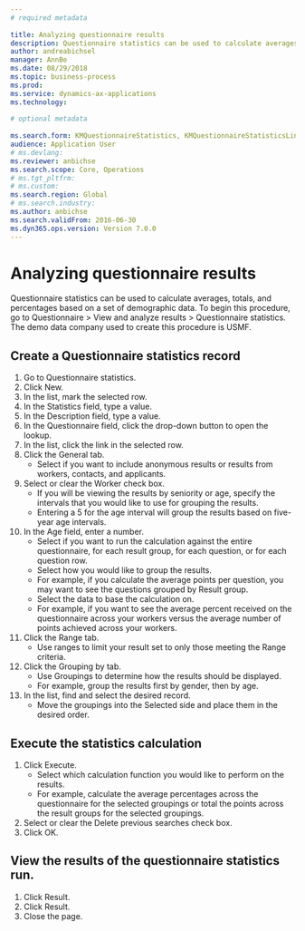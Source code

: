 ```yaml
--- 
# required metadata 
 
title: Analyzing questionnaire results
description: Questionnaire statistics can be used to calculate averages, totals, and percentages based on a set of demographic data. 
author: andreabichsel
manager: AnnBe 
ms.date: 08/29/2018
ms.topic: business-process 
ms.prod:  
ms.service: dynamics-ax-applications 
ms.technology:  
 
# optional metadata 
 
ms.search.form: KMQuestionnaireStatistics, KMQuestionnaireStatisticsLine, HcmLearningWorkspace  
audience: Application User 
# ms.devlang:  
ms.reviewer: anbichse
ms.search.scope: Core, Operations 
# ms.tgt_pltfrm:  
# ms.custom:  
ms.search.region: Global
# ms.search.industry: 
ms.author: anbichse
ms.search.validFrom: 2016-06-30 
ms.dyn365.ops.version: Version 7.0.0 
---
```

# Analyzing questionnaire results



Questionnaire statistics can be used to calculate averages, totals, and percentages based on a set of demographic data. To begin this procedure, go to Questionnaire > View and analyze results > Questionnaire statistics. The demo data company used to create this procedure is USMF.


## Create a Questionnaire statistics record
1. Go to Questionnaire statistics.
2. Click New.
3. In the list, mark the selected row.
4. In the Statistics field, type a value.
5. In the Description field, type a value.
6. In the Questionnaire field, click the drop-down button to open the lookup.
7. In the list, click the link in the selected row.
8. Click the General tab.
    * Select if you want to include anonymous results or results from workers, contacts, and applicants.  
9. Select or clear the Worker check box.
    * If you will be viewing the results by seniority or age, specify the intervals that you would like to use for grouping the results.  
    * Entering a 5 for the age interval will group the results based on five-year age intervals.  
10. In the Age field, enter a number.
    * Select if you want to run the calculation against the entire questionnaire, for each result group, for each question, or for each question row.  
    * Select how you would like to group the results.  
    * For example, if you calculate the average points per question, you may want to see the questions grouped by Result group.  
    * Select the data to base the calculation on.  
    * For example, if you want to see the average percent received on the questionnaire across your workers versus the average number of points achieved across your workers.  
11. Click the Range tab.
    * Use ranges to limit your result set to only those meeting the Range criteria.  
12. Click the Grouping by tab.
    * Use Groupings to determine how the results should be displayed.  
    * For example, group the results first by gender, then by age.  
13. In the list, find and select the desired record.
    * Move the groupings into the Selected side and place them in the desired order.  

## Execute the statistics calculation
1. Click Execute.
    * Select which calculation function you would like to perform on the results.  
    * For example, calculate the average percentages across the questionnaire for the selected groupings or total the points across the result groups for the selected groupings.  
2. Select or clear the Delete previous searches check box.
3. Click OK.

## View the results of the questionnaire statistics run.
1. Click Result.
2. Click Result.
3. Close the page.

